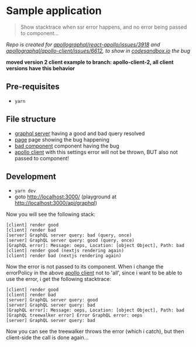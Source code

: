 # Sample application
> Show stacktrace when ssr error happens, and no error being passed to component...

_Repo is created for [apollographql/react-apollo/issues/3918](https://github.com/apollographql/react-apollo/issues/3918) and [apollographql/apollo-client/issues/6612](https://github.com/apollographql/apollo-client/issues/6612), to show in [codesandbox.io](https://codesandbox.io/s/github/maapteh/sandbox-react-apollo-issues-3918) the bug_

**moved version 2 client example to branch: apollo-client-2, all client versions have this behavior**

## Pre-requisites

- `yarn`

## File structure

- [graphql server](./pages/api/graphql/index.ts#L10) having a good and bad query resolved
- [page](./pages/index.tsx) page showing the bug happening
- [bad component](./modules/bad/bad.tsx) component having the bug
- [apollo client](./lib/apollo.tsx#L190) with this settings error will not be thrown, BUT also not passed to component!


## Development

- `yarn dev`
- goto [http://localhost:3000/](http://localhost:3000/) (playground at [http://localhost:3000/api/graphql](http://localhost:3000/api/graphql))

Now you will see the following stack:

```
[client] render good
[client] render bad
[server] GraphQL server query: bad (query, once)
[server] GraphQL server query: good (query, once)
[GraphQL error]: Message: oeps, Location: [object Object], Path: bad
[client] render good (nextjs rendering again)
[client] render bad (nextjs rendering again)
```

Now the error is not passed to its component. When i change the errorPolicy in the above [apollo client](./lib/apollo.tsx#L190) not to 'all', since i want to be able to use the error, i get the following stacktrace:

```
[client] render good
[client] render bad
[server] GraphQL server query: good
[server] GraphQL server query: bad
[GraphQL error]: Message: oeps, Location: [object Object], Path: bad
[GraphQL treewalker error] Error GraphQL error: oeps
[server] GraphQL server query: bad
```

Now you can see the treewalker throws the error (which i catch), but then client-side the call is done again...
